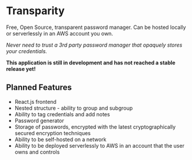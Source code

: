 # Transparity
Free, Open Source, transparent password manager. Can be hosted locally or serverlessly in an AWS account you own. 

*Never need to trust a 3rd party password manager that opaquely stores your credentials.*

**This application is still in development and has not reached a stable release yet!**

## Planned Features

- React.js frontend
- Nested structure - ability to group and subgroup
- Ability to tag credentials and add notes
- Password generator
- Storage of passwords, encrypted with the latest cryptographically secured encryption techniques
- Ability to be self-hosted on a network
- Ability to be deployed serverlessly to AWS in an account that the user owns and controls
